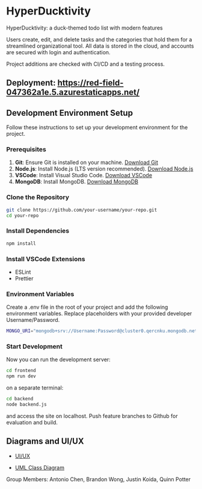 # HyperDucktivity

HyperDucktivity: a duck-themed todo list with modern features

Users create, edit, and delete tasks and the categories that hold them for a streamlined organizational tool. All data is stored in the cloud, and accounts are secured with login and authentication. 

Project additions are checked with CI/CD and a testing process. 

## Deployment: https://red-field-047362a1e.5.azurestaticapps.net/



## Development Environment Setup

Follow these instructions to set up your development environment for the project.

### Prerequisites

1. **Git**: Ensure Git is installed on your machine. [Download Git](https://git-scm.com/downloads)
2. **Node.js**: Install Node.js (LTS version recommended). [Download Node.js](https://nodejs.org/)
3. **VSCode**: Install Visual Studio Code. [Download VSCode](https://code.visualstudio.com/)
4. **MongoDB**: Install MongoDB. [Download MongoDB](https://www.mongodb.com/try/download/community)

### Clone the Repository

```bash
git clone https://github.com/your-username/your-repo.git
cd your-repo
```

### Install Dependencies 
```bash
npm install
```

### Install VSCode Extensions
- ESLint
- Prettier

### Environment Variables
Create a .env file in the root of your project and add the following environment variables. Replace placeholders with your provided developer Username/Password.

```bash
MONGO_URI="mongodb+srv://Username:Password@cluster0.qercnku.mongodb.net/?retryWrites=true&w=majority&appName=Cluster0"
```

### Start Development
Now you can run the development server:

```bash
cd frontend
npm run dev
```

on a separate terminal:

```bash
cd backend
node backend.js
```

and access the site on localhost. Push feature branches to Github for evaluation and build. 

## Diagrams and UI/UX

- [UI/UX](https://www.figma.com/design/AQ2A8JZ1UcukN1M0KmOwQ8/Hyperducktivity-UI-Prototype%2FStoryboard?node-id=0-1&t=NdCUSGFDL9p2E7JI-0)

- [UML Class Diagram](./docs/uml.md)

Group Members: Antonio Chen, Brandon Wong, Justin Koida, Quinn Potter
